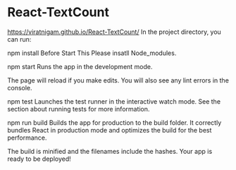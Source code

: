 # React-TextCount
https://viratnigam.github.io/React-TextCount/
In the project directory, you can run:

npm install
Before Start This Please insatll Node_modules.

npm start
Runs the app in the development mode.

The page will reload if you make edits.
You will also see any lint errors in the console.

npm test
Launches the test runner in the interactive watch mode.
See the section about running tests for more information.

npm run build
Builds the app for production to the build folder.
It correctly bundles React in production mode and optimizes the build for the best performance.

The build is minified and the filenames include the hashes.
Your app is ready to be deployed!
